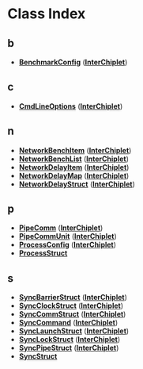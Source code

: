 # Class Index


## b

* [**BenchmarkConfig**](classInterChiplet_1_1BenchmarkConfig.md)
([**InterChiplet**](namespaceInterChiplet.md))


## c

* [**CmdLineOptions**](classInterChiplet_1_1CmdLineOptions.md)
([**InterChiplet**](namespaceInterChiplet.md))


## n

* [**NetworkBenchItem**](classInterChiplet_1_1NetworkBenchItem.md)
([**InterChiplet**](namespaceInterChiplet.md))
* [**NetworkBenchList**](classInterChiplet_1_1NetworkBenchList.md)
([**InterChiplet**](namespaceInterChiplet.md))
* [**NetworkDelayItem**](classInterChiplet_1_1NetworkDelayItem.md)
([**InterChiplet**](namespaceInterChiplet.md))
* [**NetworkDelayMap**](classInterChiplet_1_1NetworkDelayMap.md)
([**InterChiplet**](namespaceInterChiplet.md))
* [**NetworkDelayStruct**](classInterChiplet_1_1NetworkDelayStruct.md)
([**InterChiplet**](namespaceInterChiplet.md))


## p

* [**PipeComm**](classInterChiplet_1_1PipeComm.md)
([**InterChiplet**](namespaceInterChiplet.md))
* [**PipeCommUnit**](classInterChiplet_1_1PipeCommUnit.md)
([**InterChiplet**](namespaceInterChiplet.md))
* [**ProcessConfig**](classInterChiplet_1_1ProcessConfig.md)
([**InterChiplet**](namespaceInterChiplet.md))
* [**ProcessStruct**](classProcessStruct.md)


## s

* [**SyncBarrierStruct**](classInterChiplet_1_1SyncBarrierStruct.md)
([**InterChiplet**](namespaceInterChiplet.md))
* [**SyncClockStruct**](classInterChiplet_1_1SyncClockStruct.md)
([**InterChiplet**](namespaceInterChiplet.md))
* [**SyncCommStruct**](classInterChiplet_1_1SyncCommStruct.md)
([**InterChiplet**](namespaceInterChiplet.md))
* [**SyncCommand**](classInterChiplet_1_1SyncCommand.md)
([**InterChiplet**](namespaceInterChiplet.md))
* [**SyncLaunchStruct**](classInterChiplet_1_1SyncLaunchStruct.md)
([**InterChiplet**](namespaceInterChiplet.md))
* [**SyncLockStruct**](classInterChiplet_1_1SyncLockStruct.md)
([**InterChiplet**](namespaceInterChiplet.md))
* [**SyncPipeStruct**](classInterChiplet_1_1SyncPipeStruct.md)
([**InterChiplet**](namespaceInterChiplet.md))
* [**SyncStruct**](classSyncStruct.md)

